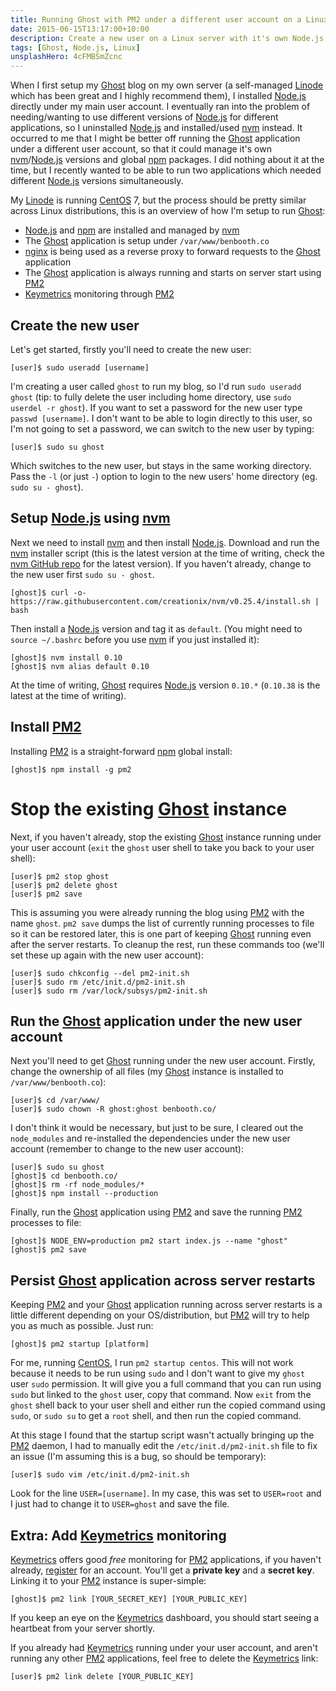 ```yaml
---
title: Running Ghost with PM2 under a different user account on a Linux server
date: 2015-06-15T13:17:00+10:00
description: Create a new user on a Linux server with it's own Node.js version and globals and have your Ghost application run with PM2 under that new account.
tags: [Ghost, Node.js, Linux]
unsplashHero: 4cFMBSmZcnc
---
```


When I first setup my [Ghost] blog on my own server (a self-managed [Linode] which has been great and I highly recommend them), I installed [Node.js] directly under my main user account. I eventually ran into the problem of needing/wanting to use different versions of [Node.js] for different applications, so I uninstalled [Node.js] and installed/used [nvm] instead. It occurred to me that I might be better off running the [Ghost] application under a different user account, so that it could manage it's own [nvm]/[Node.js] versions and global [npm] packages. I did nothing about it at the time, but I recently wanted to be able to run two applications which needed different [Node.js] versions simultaneously.

My [Linode] is running [CentOS] 7, but the process should be pretty similar across Linux distributions, this is an overview of how I'm setup to run [Ghost]:

- [Node.js] and [npm] are installed and managed by [nvm]
- The [Ghost] application is setup under `/var/www/benbooth.co`
- [nginx] is being used as a reverse proxy to forward requests to the [Ghost] application
- The [Ghost] application is always running and starts on server start using [PM2]
- [Keymetrics] monitoring through [PM2]

## Create the new user

Let's get started, firstly you'll need to create the new user:

```shell
[user]$ sudo useradd [username]
```

I'm creating a user called `ghost` to run my blog, so I'd run `sudo useradd ghost` (tip: to fully delete the user including home directory, use `sudo userdel -r ghost`). If you want to set a password for the new user type `passwd [username]`. I don't want to be able to login directly to this user, so I'm not going to set a password, we can switch to the new user by typing:

```shell
[user]$ sudo su ghost
```

Which switches to the new user, but stays in the same working directory. Pass the `-l` (or just `-`) option to login to the new users' home directory (eg. `sudo su - ghost`).

## Setup [Node.js] using [nvm]

Next we need to install [nvm] and then install [Node.js]. Download and run the [nvm] installer script (this is the latest version at the time of writing, check the [nvm GitHub repo][nvm] for the latest version). If you haven't already, change to the new user first `sudo su - ghost`.

```shell
[ghost]$ curl -o- https://raw.githubusercontent.com/creationix/nvm/v0.25.4/install.sh | bash
```

Then install a [Node.js] version and tag it as `default`. (You might need to `source ~/.bashrc` before you use [nvm] if you just installed it):

```shell
[ghost]$ nvm install 0.10
[ghost]$ nvm alias default 0.10
```

At the time of writing, [Ghost] requires [Node.js] version `0.10.*` (`0.10.38` is the latest at the time of writing).

## Install [PM2]

Installing [PM2] is a straight-forward [npm] global install:

```shell
[ghost]$ npm install -g pm2
```

# Stop the existing [Ghost] instance

Next, if you haven't already, stop the existing [Ghost] instance running under your user account (`exit` the `ghost` user shell to take you back to your user shell):

```shell
[user]$ pm2 stop ghost
[user]$ pm2 delete ghost
[user]$ pm2 save
```

This is assuming you were already running the blog using [PM2] with the name `ghost`. `pm2 save` dumps the list of currently running processes to file so it can be restored later, this is one part of keeping [Ghost] running even after the server restarts. To cleanup the rest, run these commands too (we'll set these up again with the new user account):

```shell
[user]$ sudo chkconfig --del pm2-init.sh
[user]$ sudo rm /etc/init.d/pm2-init.sh
[user]$ sudo rm /var/lock/subsys/pm2-init.sh
```

## Run the [Ghost] application under the new user account

Next you'll need to get [Ghost] running under the new user account. Firstly, change the ownership of all files (my [Ghost] instance is installed to `/var/www/benbooth.co`):

```shell
[user]$ cd /var/www/
[user]$ sudo chown -R ghost:ghost benbooth.co/
```

I don't think it would be necessary, but just to be sure, I cleared out the `node_modules` and re-installed the dependencies under the new user account (remember to change to the new user account):

```shell
[user]$ sudo su ghost
[ghost]$ cd benbooth.co/
[ghost]$ rm -rf node_modules/*
[ghost]$ npm install --production
```

Finally, run the [Ghost] application using [PM2] and save the running [PM2] processes to file:

```shell
[ghost]$ NODE_ENV=production pm2 start index.js --name "ghost"
[ghost]$ pm2 save
```

## Persist [Ghost] application across server restarts

Keeping [PM2] and your [Ghost] application running across server restarts is a little different depending on your OS/distribution, but [PM2] will try to help you as much as possible. Just run:

```shell
[ghost]$ pm2 startup [platform]
```

For me, running [CentOS], I run `pm2 startup centos`. This will not work because it needs to be run using `sudo` and I don't want to give my `ghost` user `sudo` permission. It will give you a full command that you can run using `sudo` but linked to the `ghost` user, copy that command. Now `exit` from the `ghost` shell back to your user shell and either run the copied command using `sudo`, or `sudo su` to get a `root` shell, and then run the copied command.

At this stage I found that the startup script wasn't actually bringing up the [PM2] daemon, I had to manually edit the `/etc/init.d/pm2-init.sh` file to fix an issue (I'm assuming this is a bug, so should be temporary):

```shell
[user]$ sudo vim /etc/init.d/pm2-init.sh
```

Look for the line `USER=[username]`. In my case, this was set to `USER=root` and I just had to change it to `USER=ghost` and save the file.

## Extra: Add [Keymetrics] monitoring

[Keymetrics] offers good _free_ monitoring for [PM2] applications, if you haven't already, [register][pm2] for an account. You'll get a **private key** and a **secret key**. Linking it to your [PM2] instance is super-simple:

```shell
[ghost]$ pm2 link [YOUR_SECRET_KEY] [YOUR_PUBLIC_KEY]
```

If you keep an eye on the [Keymetrics] dashboard, you should start seeing a heartbeat from your server shortly.

If you already had [Keymetrics] running under your user account, and aren't running any other [PM2] applications, feel free to delete the [Keymetrics] link:

```shell
[user]$ pm2 link delete [YOUR_PUBLIC_KEY]
```

[ghost]: https://ghost.org
[linode]: https://www.linode.com/?r=92a203d4e391cd917cd9c6e351e7c2e3c2ddd294
[node.js]: https://nodejs.org/
[nvm]: https://github.com/creationix/nvm
[npm]: https://www.npmjs.com/
[centos]: https://www.centos.org/
[nginx]: https://nginx.org/en/
[pm2]: https://github.com/Unitech/pm2
[keymetrics]: https://app.keymetrics.io/#/register

